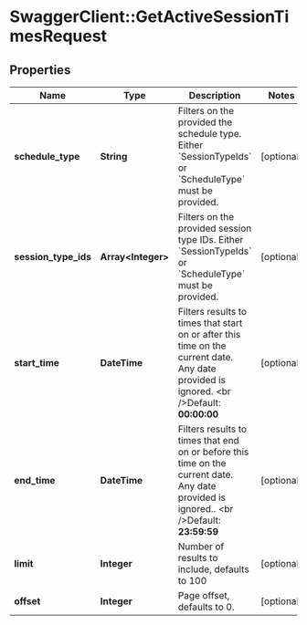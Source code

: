 # SwaggerClient::GetActiveSessionTimesRequest

## Properties
Name | Type | Description | Notes
------------ | ------------- | ------------- | -------------
**schedule_type** | **String** | Filters on the provided the schedule type. Either &#x60;SessionTypeIds&#x60; or &#x60;ScheduleType&#x60; must be provided. | [optional] 
**session_type_ids** | **Array&lt;Integer&gt;** | Filters on the provided session type IDs. Either &#x60;SessionTypeIds&#x60; or &#x60;ScheduleType&#x60; must be provided. | [optional] 
**start_time** | **DateTime** | Filters results to times that start on or after this time on the current date. Any date provided is ignored.  &lt;br /&gt;Default: **00:00:00** | [optional] 
**end_time** | **DateTime** | Filters results to times that end on or before this time on the current date. Any date provided is ignored..  &lt;br /&gt;Default: **23:59:59** | [optional] 
**limit** | **Integer** | Number of results to include, defaults to 100 | [optional] 
**offset** | **Integer** | Page offset, defaults to 0. | [optional] 


